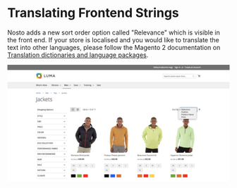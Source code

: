 # Translating Frontend Strings

Nosto adds a new sort order option called "Relevance" which is visible in the front end. If your store is localised and you would like to translate the text into other languages, please follow the Magento 2 documentation on [Translation dictionaries and language packages](https://devdocs.magento.com/guides/v2.3/config-guide/cli/config-cli-subcommands-i18n.html).

![](../../../.gitbook/assets/cmp2.png)

